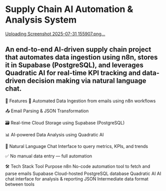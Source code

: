  # Supply Chain AI Automation & Analysis System

[Uploading Screenshot 2025-07-31 155907.png…]()


## An end-to-end AI-driven supply chain project that automates data ingestion using n8n, stores it in Supabase (PostgreSQL), and leverages Quadratic AI for real-time KPI tracking and data-driven decision making via natural language chat.

🚀 Features
📧 Automated Data Ingestion from emails using n8n workflows

📤 Email Parsing & JSON Transformation

🗃️ Real-time Cloud Storage using Supabase (PostgreSQL)

📊 AI-powered Data Analysis using Quadratic AI

💬 Natural Language Chat Interface to query metrics, KPIs, and trends

✅ No manual data entry — full automation

🛠️ Tech Stack
Tool	Purpose
n8n	No-code automation tool to fetch and parse emails
Supabase	Cloud-hosted PostgreSQL database
Quadratic AI	AI chat interface for analysis & reporting
JSON	Intermediate data format between tools
